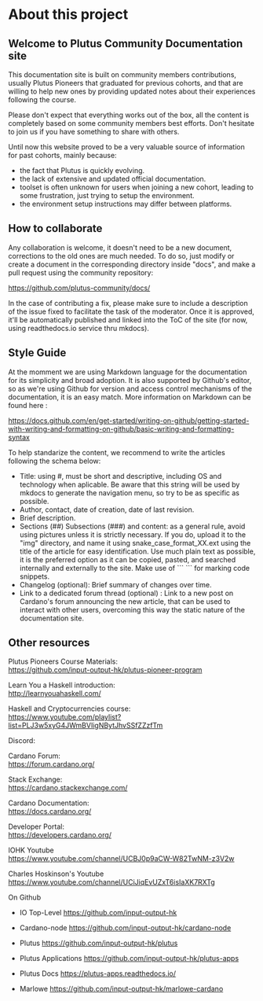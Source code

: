 # About this project

## Welcome to Plutus Community Documentation site

This documentation site is built on community members contributions, usually Plutus Pioneers that graduated for previous cohorts, and that are willing to help new ones by providing updated notes about their experiences following the course. 

Please don't expect that everything works out of the box, all the content is completely based on some community members best efforts. Don't hesitate to join us if you have something to share with others. 

Until now this website proved to be a very valuable source of information for past cohorts, mainly because:  
- the fact that Plutus is quickly evolving.  
- the lack of extensive and updated official documentation.   
- toolset is often unknown for users when joining a new cohort, leading to some frustration, just trying to setup the environment.  
- the environment setup instructions may differ between platforms.  

## How to collaborate

Any collaboration is welcome, it doesn't need to be a new document, corrections to the old ones are much needed. To do so, just modify or create a document in the corresponding directory inside "docs", and make a pull request using the community repository:  

https://github.com/plutus-community/docs/ 

In the case of contributing a fix, please make sure to include a description of the issue fixed to facilitate the task of the moderator. Once it is approved, it'll be automatically published and linked into the ToC of the site (for now, using readthedocs.io service thru mkdocs).

## Style Guide

At the momment we are using Markdown language for the documentation for its simplicity and broad adoption. It is also supported by Github's editor, so as we're using Github for version and access control mechanisms of the documentation, it is an easy match. More information on Markdown can be found here :  

https://docs.github.com/en/get-started/writing-on-github/getting-started-with-writing-and-formatting-on-github/basic-writing-and-formatting-syntax

To help standarize the content, we recommend to write the articles following the schema below:  
- Title: using #, must be short and descriptive, including OS and technology when aplicable. Be aware that this string will be used by mkdocs to generate the navigation menu, so try to be as specific as possible.  
- Author, contact, date of creation, date of last revision.  
- Brief description.  
- Sections (##) Subsections (###) and content: as a general rule, avoid using pictures unless it is strictly necessary. If you do, upload it to the "img" directory, and name it using snake_case_format_XX.ext using the title of the article for easy identification. Use much plain text as possible, it is the preferred option as it can be copied, pasted, and searched internally and externally to the site. Make use of \``` \``` for marking code snippets.  
- Changelog (optional): Brief summary of changes over time.  
- Link to a dedicated forum thread (optional) : Link to a new post on Cardano's forum announcing the new article, that can be used to interact with other users, overcoming this way the static nature of the documentation site.    


## Other resources

Plutus Pioneers Course Materials:  
https://github.com/input-output-hk/plutus-pioneer-program

Learn You a Haskell introduction:  
http://learnyouahaskell.com/

Haskell and Cryptocurrencies course:  
https://www.youtube.com/playlist?list=PLJ3w5xyG4JWmBVIigNBytJhvSSfZZzfTm

Discord:  

Cardano Forum:  
https://forum.cardano.org/

Stack Exchange:  
https://cardano.stackexchange.com/

Cardano Documentation:  
https://docs.cardano.org/

Developer Portal:  
https://developers.cardano.org/

IOHK Youtube  
https://www.youtube.com/channel/UCBJ0p9aCW-W82TwNM-z3V2w

Charles Hoskinson's Youtube  
https://www.youtube.com/channel/UCiJiqEvUZxT6isIaXK7RXTg

On Github

- IO Top-Level https://github.com/input-output-hk

- Cardano-node https://github.com/input-output-hk/cardano-node

- Plutus https://github.com/input-output-hk/plutus

- Plutus Applications https://github.com/input-output-hk/plutus-apps

- Plutus Docs https://plutus-apps.readthedocs.io/

- Marlowe https://github.com/input-output-hk/marlowe-cardano
